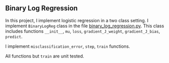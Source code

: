 ## Binary Log Regression
In this project, I implement logistic regression in a two class setting.
I implement `BinaryLogReg` class in the file [binary_log_regression.py](./binary_log_regression.py).
This class includes functions `__init__`, `mu`, `loss`, `gradient_J_weight`, `gradient_J_bias`, `predict`.

I implement `misclassification_error`, `step`, `train` functions.

All functions but `train` are unit tested.


